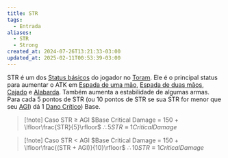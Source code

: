 ```yaml
---
title: STR
tags:
  - Entrada
aliases:
  - STR
  - Strong
created_at: 2024-07-26T13:21:33-03:00
updated_at: 2025-02-11T00:53:39-03:00
---
```


STR é um dos [Status básicos](Toram_Status_basico.md) do jogador no [Toram](content/notas/2024/07/26/entrada/Toram.md). Ele é o principal status para aumentar o ATK em [Espada de uma mão](../../12/entrada/Toram_One_Handed_Sword.md), [Espada de duas mãos](../../09/entrada/Toram_Two_Handed_Sword.md), [Cajado](../../09/entrada/Toram_Staff.md) e [Alabarda](../../09/entrada/Toram_Halberd.md). Também aumenta a estabilidade de algumas armas. Para cada 5 pontos de STR (ou 10 pontos de STR se sua STR for menor que seu [AGI](../../09/entrada/Toram_AGI.md)) dá 1 [Dano Crítico](../../10/entrada/Toram_Dano_Critico.md)) Base.

> [!note] Caso STR $\ge$ AGI
> $Base Critical Damage = 150 + \lfloor\frac{STR}{5}\rfloor$
> $\therefore 5 STR \equiv 1 Critical Damage$

> [!note] Caso STR < AGI
> $Base Critical Damage = 150 + \lfloor\frac{(STR + AGI)}{10}\rfloor$
> $\therefore 10 STR \equiv 1 Critical Damage$
  